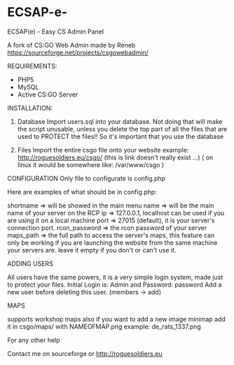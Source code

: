 ECSAP-e-
========

ECSAP(e) - Easy CS Admin Panel

A fork of CS:GO Web Admin made by Reneb
https://sourceforge.net/projects/csgowebadmin/

REQUIREMENTS:
- PHP5
- MySQL
- Active CS:GO Server

INSTALLATION:

1) Database
Import users.sql into your database.
Not doing that will make the script unusable, unless you delete the top part of all the files that are used to PROTECT the files!!
So it's important that you use the database

2) Files
Import the entire csgo file onto your website example:
http://roguesoldiers.eu/csgo/ (this is link doesn't really exist ...)
( on linux it would be somewhere like: /var/www/csgo )

CONFIGURATION
Only file to configurate is config.php

Here are examples of what should be in config.php:

<?php
$config[0]['shortname'] = "War3";
$config[0]['name'] = "RS War3 Source Mod";
$config[0]['ip'] = "5.135.150.82";
$config[0]['port'] = "27010";
$config[0]['rcon_password'] = "RCONPASS1";
$config[0]['maps_path'] = "/home/steam/serverfiles/csgo/maps";

$config[1]['shortname'] = "Gun Game";
$config[1]['name'] = "RS Gun Game";
$config[1]['ip'] = "5.135.150.82";
$config[1]['port'] = "27015";
$config[1]['rcon_password'] = "RCONPASS2";
$config[1]['maps_path'] = "/home/steam/serverfiles/csgo2/maps";
?>

shortname => will be showed in the main menu
name => will be the main name of your server on the RCP
ip => 127.0.0.1, localhost can be used if you are using it on a local machine
port => 27015 (default), it is your server's connection port. 
rcon_password => the rcon password of your server
maps_path => the full path to access the server's maps, this feature can only be working if you are launching the website from the same machine your servers are. leave it empty if you don't or can't use it.

ADDING USERS

All users have the same powers, it is a very simple login system, made just to protect your files.
Initial Login is: Admin
and Password: password
Add a new user before deleting this user.
(members -> add)

MAPS

supports workshop maps also
if you want to add a new image minimap
add it in csgo/maps/
with NAMEOFMAP.png
example: de_rats_1337.png

For any other help

Contact me on sourceforge or http://roguesoldiers.eu
